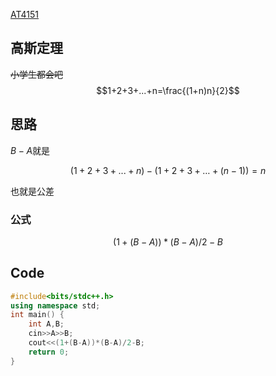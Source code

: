 [AT4151](https://www.luogu.com.cn/problem/AT4151)
## 高斯定理
~~小学生都会吧~~
$$1+2+3+...+n=\frac{(1+n)n}{2}$$
## 思路
$B-A$就是

$$(1+2+3+...+n)-(1+2+3+…+(n-1))=n
$$

也就是公差

### 公式
$$(1+(B-A))*(B-A)/2-B
$$
## Code
```cpp
#include<bits/stdc++.h>
using namespace std;
int main() {
	int A,B;
	cin>>A>>B;
	cout<<(1+(B-A))*(B-A)/2-B;
	return 0;
}

```

